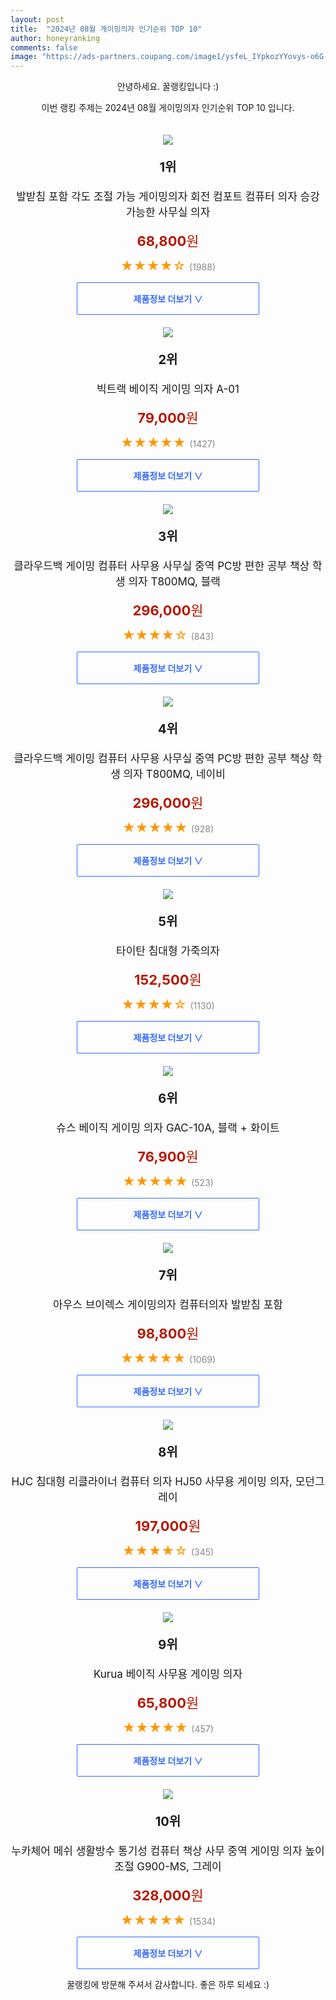 ```yaml
---
layout: post
title:  "2024년 08월 게이밍의자 인기순위 TOP 10"
author: honeyranking
comments: false
image: "https://ads-partners.coupang.com/image1/ysfeL_IYpkozYYovys-o6G-NLk0wqdcGWgpB6_rWsOerJro0JB3IPiHNwEH0KE4bexTyySkfWpNc91oWSfCV18dImca5De5ZLTtNmB_k7a-3fkQ1pCZchGSqddQ3Nf6Xr6V92TD1yiE0JVdAJbhi0J0yW5BFeXX85JI8PPoE1yUsIi7wxrop8XICs9xBDPIMcVrdurY5lfa0PnaawwR4RI1c7dCvrwM4StLvJpQ2XL5PPfFc7hYxJsxWMBnIE-5hNgCyGH2CMRAMMA-Xc83g9Da0Ayg0ROui_mO5KSvNNvG6hgb0mEk_5ux7"
---
```

<p style="text-align: center;">안녕하세요. 꿀랭킹입니다 :)</p>
<p style="text-align: center;">이번 랭킹 주제는 2024년 08월 게이밍의자 인기순위 TOP 10 입니다.</p><center><img src="https://ads-partners.coupang.com/image1/ysfeL_IYpkozYYovys-o6G-NLk0wqdcGWgpB6_rWsOerJro0JB3IPiHNwEH0KE4bexTyySkfWpNc91oWSfCV18dImca5De5ZLTtNmB_k7a-3fkQ1pCZchGSqddQ3Nf6Xr6V92TD1yiE0JVdAJbhi0J0yW5BFeXX85JI8PPoE1yUsIi7wxrop8XICs9xBDPIMcVrdurY5lfa0PnaawwR4RI1c7dCvrwM4StLvJpQ2XL5PPfFc7hYxJsxWMBnIE-5hNgCyGH2CMRAMMA-Xc83g9Da0Ayg0ROui_mO5KSvNNvG6hgb0mEk_5ux7" style="margin-top:20px" /></center><p style="text-align: center; font-size: 20px"><b>1위</b></p><p style="text-align: center; font-size: 17px">발받침 포함 각도 조절 가능 게이밍의자 회전 컴포트 컴퓨터 의자 승강 가능한 사무실 의자</p><p style="text-align: center;"><span style="color: #b61800; font-size: 22px;"><b>68,800</b>원</span></p><p style="text-align: center;"><span style="color: #ff9600; font-size: 20px;">★★★★☆ </span><span style="color: #878787;">(1988)</span></p><center><a href="https://link.coupang.com/re/AFFSDP?lptag=AF3899140&subid=honeyrank&pageKey=7741896990&itemId=20847141021&vendorItemId=88846509551&traceid=V0-153-ae2ac611b81e5d7e&requestid=20240807090000422014947612&token=31850C%7CMIXED"><div style="font-size: 14px; display: inline-block; padding: 15px 90px; color: #346aff; border-radius: 2px; border: 1px solid #346aff; cursor: pointer;"><b>제품정보 더보기 &or;</b></div></a></center><center><img src="https://ads-partners.coupang.com/image1/oY98gXztIS-ddYQYofd1wFAAqyfmuVQRdN8KbOxm_2blKGpykO8ecVSB3MA4IaotiW60jF3mDr898piIUKSXs6DT4K_k-29EuOkEMmUdMUq5l-ClB--RYNwr0hcnPA0AhFCjXMtJOvhIHzpC8EP2rH53ypQfVA3LP6aAs6iDD3egn4niuNq1jexPJYLd5JG-bQGb-ol4XX5pYHfJQPMSiSnHLHzyva88_e70UbUwKbp0PcMMnYyoZzRlO1mEbX-xiHk-xomhidHyEgKM3UhEt3RG_4PWdqf2liZ1Rw==" style="margin-top:20px" /></center><p style="text-align: center; font-size: 20px"><b>2위</b></p><p style="text-align: center; font-size: 17px">빅트랙 베이직 게이밍 의자 A-01</p><p style="text-align: center;"><span style="color: #b61800; font-size: 22px;"><b>79,000</b>원</span></p><p style="text-align: center;"><span style="color: #ff9600; font-size: 20px;">★★★★★ </span><span style="color: #878787;">(1427)</span></p><center><a href="https://link.coupang.com/re/AFFSDP?lptag=AF3899140&subid=honeyrank&pageKey=6622610236&itemId=12768357170&vendorItemId=80034519330&traceid=V0-153-fa27b71cf169f4da&requestid=20240807090000422014947612&token=31850C%7CMIXED"><div style="font-size: 14px; display: inline-block; padding: 15px 90px; color: #346aff; border-radius: 2px; border: 1px solid #346aff; cursor: pointer;"><b>제품정보 더보기 &or;</b></div></a></center><center><img src="https://ads-partners.coupang.com/image1/mRb3eOLlPV_RJ-SemWPW57R4N6HP-zHMMnxc2uZ-X1Fbxr0iGu6zk_07hlnTldmXn-fG9dWhJl2Xh57otXOfa1voHUJiWYNrermojrD-uZz5z5l4F8ERScSOtgx6XsIDKzs1f4ek-M5AMVSmQV-qdWvYdI3_fzQ55IBaQ_MOAxQah2WwZLSAcTCFJJKslY1fZYXVSVJsmbV5TEvOLkBK3Qjv8bMJCveXJOQrn1VqDJFbwe_7usI_P-fx7R_j87Q6u_Czihm2XXQ4LbgThpZm-cLVm84wElNRSR_kvtg7MzE4FCUau0TBKLDnD-T5RQ==" style="margin-top:20px" /></center><p style="text-align: center; font-size: 20px"><b>3위</b></p><p style="text-align: center; font-size: 17px">클라우드백 게이밍 컴퓨터 사무용 사무실 중역 PC방 편한 공부 책상 학생 의자 T800MQ, 블랙</p><p style="text-align: center;"><span style="color: #b61800; font-size: 22px;"><b>296,000</b>원</span></p><p style="text-align: center;"><span style="color: #ff9600; font-size: 20px;">★★★★☆ </span><span style="color: #878787;">(843)</span></p><center><a href="https://link.coupang.com/re/AFFSDP?lptag=AF3899140&subid=honeyrank&pageKey=7606131242&itemId=20132811374&vendorItemId=83414251038&traceid=V0-153-95b742afb2a8a259&clickBeacon=fd884310-544f-11ef-a7e8-8d091cc3dd5b%7E3&requestid=20240807090000422014947612&token=31850C%7CMIXED"><div style="font-size: 14px; display: inline-block; padding: 15px 90px; color: #346aff; border-radius: 2px; border: 1px solid #346aff; cursor: pointer;"><b>제품정보 더보기 &or;</b></div></a></center><center><img src="https://ads-partners.coupang.com/image1/m-L3XMTLcOxI1s6tmwGvUDEn8IR6_W0gexHpEkM-IuAymKCcGccdzCRGpzv1JgRcVBRGX855u19Bbrv27XUqTHGaFg1MWcuw6AsLMBdVz61sesRIZk-dJeMC2weQCfJTWswpyVSJtj9eHEBkLZewTRVl3vLeRjKw0zKLlyQvCSLmwEgg4V4dYG4IBVO1WdtKkpDgm1-IY8W1G83Tlir21pvOIzQmXu1lEX2q2XK8lD0oWpEvqxVG41Xz-HaCH1l0EsV91xInLnaFeEVRa-jwx_FnRYqur2xT0z250fwDiRlSW2Is7P_cViPXnZ0E1oDq" style="margin-top:20px" /></center><p style="text-align: center; font-size: 20px"><b>4위</b></p><p style="text-align: center; font-size: 17px">클라우드백 게이밍 컴퓨터 사무용 사무실 중역 PC방 편한 공부 책상 학생 의자 T800MQ, 네이비</p><p style="text-align: center;"><span style="color: #b61800; font-size: 22px;"><b>296,000</b>원</span></p><p style="text-align: center;"><span style="color: #ff9600; font-size: 20px;">★★★★★ </span><span style="color: #878787;">(928)</span></p><center><a href="https://link.coupang.com/re/AFFSDP?lptag=AF3899140&subid=honeyrank&pageKey=7606131242&itemId=20132811382&vendorItemId=75974851485&traceid=V0-153-95b742afb2a8a259&clickBeacon=fd884310-544f-11ef-9245-eabe62baf02c%7E3&requestid=20240807090000422014947612&token=31850C%7CMIXED"><div style="font-size: 14px; display: inline-block; padding: 15px 90px; color: #346aff; border-radius: 2px; border: 1px solid #346aff; cursor: pointer;"><b>제품정보 더보기 &or;</b></div></a></center><center><img src="https://ads-partners.coupang.com/image1/J52_OZyfdRxrmTDGJyULutcTSL2SperNonllLSL-AkUDHxWxPH5aiSCYvFZizN6sGTa0PfcSDgPd4SmonQ1E40HznM7Xtai9s5EAMnEAFPImCqy6yBzD99j_hb-e4ft4uoBZTtvxRTDTUHwhsYQeF7fAI2K8wsZgF2YAQmxqNdhTARsc5d35gredxCwmSN19fevuZxHsmOe57viOXKygGRQwfe4AFVhFjbOwO0DhGD6YOLLsS9yO67rc9ldwR5Jpk9zioOzDcVx2Bioxws9bWgsavrI5M-tgZhOZVQ==" style="margin-top:20px" /></center><p style="text-align: center; font-size: 20px"><b>5위</b></p><p style="text-align: center; font-size: 17px">타이탄 침대형 가죽의자</p><p style="text-align: center;"><span style="color: #b61800; font-size: 22px;"><b>152,500</b>원</span></p><p style="text-align: center;"><span style="color: #ff9600; font-size: 20px;">★★★★☆ </span><span style="color: #878787;">(1130)</span></p><center><a href="https://link.coupang.com/re/AFFSDP?lptag=AF3899140&subid=honeyrank&pageKey=4758355655&itemId=7967261327&vendorItemId=73357833284&traceid=V0-153-6efe8aee48b3cc1a&requestid=20240807090000422014947612&token=31850C%7CMIXED"><div style="font-size: 14px; display: inline-block; padding: 15px 90px; color: #346aff; border-radius: 2px; border: 1px solid #346aff; cursor: pointer;"><b>제품정보 더보기 &or;</b></div></a></center><center><img src="https://ads-partners.coupang.com/image1/gM4U2ViQXjkMU4ZGgF7zb_CHPcoKXodGRoyyMWIfmEtgrds4YRaDJGz3H5B0HeqK3q3-uB2WVdmJVzmRksx8gjpmouly-BPY-qKcuDNRe4TNXH-3C2WSSeO8PAq-znFSekDuf-rqH3lBDP2U-pMJzyPUQW378Br6LJN258l2NGPeDFKV9Tt3B6BoOptB8VME2pzOgi2wmYQhoJhy00xgHCBE7WR3lxoePeiEjzFgYqqII1_mJoiH6EZ3qosYITDoQGQvph6vR6Tbzx7oAZhvLqe3aJCD8C8eZPvbJZ5LeZ8=" style="margin-top:20px" /></center><p style="text-align: center; font-size: 20px"><b>6위</b></p><p style="text-align: center; font-size: 17px">슈스 베이직 게이밍 의자 GAC-10A, 블랙 + 화이트</p><p style="text-align: center;"><span style="color: #b61800; font-size: 22px;"><b>76,900</b>원</span></p><p style="text-align: center;"><span style="color: #ff9600; font-size: 20px;">★★★★★ </span><span style="color: #878787;">(523)</span></p><center><a href="https://link.coupang.com/re/AFFSDP?lptag=AF3899140&subid=honeyrank&pageKey=7398161097&itemId=19142642936&vendorItemId=86261862982&traceid=V0-153-6e809548944fe08d&clickBeacon=fd886a20-544f-11ef-96f6-1b452262bbf4%7E3&requestid=20240807090000422014947612&token=31850C%7CMIXED"><div style="font-size: 14px; display: inline-block; padding: 15px 90px; color: #346aff; border-radius: 2px; border: 1px solid #346aff; cursor: pointer;"><b>제품정보 더보기 &or;</b></div></a></center><center><img src="https://ads-partners.coupang.com/image1/ioSVq0GI11yxtVhEiidQn3orMG8wOAOvZylTAEhxSmp7rgbLZtHOSdqnpLE5RyP2NF7W2QwrSIT3cgScUxgMlLk9X7Yn2ZrSek65PAOX6Ab6fSXVx94AT5C0qTXONACtjCAoarKb6fE5Iom6OUc7iMPbeMrHfoOV7Rxc6QBbFunX87pFbdDSGe4a2EmsKCFxUjFfhMQRNU4aTz0-QLiMfbW-KEIr-2gUvNoJPaIjf1V7j25CxWmyI47WZkBBt0wyAB1iSdIUBUjKV39c2a7QeOiBVC_IemYjeSkHQ4TeEch-25_HQCvH5g4=" style="margin-top:20px" /></center><p style="text-align: center; font-size: 20px"><b>7위</b></p><p style="text-align: center; font-size: 17px">아우스 브이렉스 게이밍의자 컴퓨터의자 발받침 포함</p><p style="text-align: center;"><span style="color: #b61800; font-size: 22px;"><b>98,800</b>원</span></p><p style="text-align: center;"><span style="color: #ff9600; font-size: 20px;">★★★★★ </span><span style="color: #878787;">(1069)</span></p><center><a href="https://link.coupang.com/re/AFFSDP?lptag=AF3899140&subid=honeyrank&pageKey=7893263642&itemId=21615009650&vendorItemId=88725606497&traceid=V0-153-035d2e0c5c830194&requestid=20240807090000422014947612&token=31850C%7CMIXED"><div style="font-size: 14px; display: inline-block; padding: 15px 90px; color: #346aff; border-radius: 2px; border: 1px solid #346aff; cursor: pointer;"><b>제품정보 더보기 &or;</b></div></a></center><center><img src="https://ads-partners.coupang.com/image1/R301FD8iv-PMuhh0RxCr-kWpEiglP0_L8tqNBuCJYVydlc_wCEWH3Qqk9HD9aC4JhkKCwfVIFNQAMNK9Mm77oks9_7bRBlRJdF6kOOABuVyMp1NdjRVt37mPODRnwrbTgGy4AEKqbh_C7S_vVJyoDeoT82BnFLbABYaA2vF4u9koQEfDkvhY24uYSjQmeYem7gXr4j7U_dXjV9Ds3Eb33O1AB1Me2C_M_kpyqwRfmCHmvaRjrL0odeYUyJZTqWALEX0i1xxalmWolj9GogI_AHC03PAK-5XGfu--wYQ4dL0tlsucraJhR9TdS69mbw==" style="margin-top:20px" /></center><p style="text-align: center; font-size: 20px"><b>8위</b></p><p style="text-align: center; font-size: 17px">HJC 침대형 리클라이너 컴퓨터 의자 HJ50 사무용 게이밍 의자, 모던그레이</p><p style="text-align: center;"><span style="color: #b61800; font-size: 22px;"><b>197,000</b>원</span></p><p style="text-align: center;"><span style="color: #ff9600; font-size: 20px;">★★★★☆ </span><span style="color: #878787;">(345)</span></p><center><a href="https://link.coupang.com/re/AFFSDP?lptag=AF3899140&subid=honeyrank&pageKey=6472211148&itemId=14132146763&vendorItemId=85253015182&traceid=V0-153-662120a111306095&clickBeacon=fd886a20-544f-11ef-b0f8-235ed33f4c0a%7E3&requestid=20240807090000422014947612&token=31850C%7CMIXED"><div style="font-size: 14px; display: inline-block; padding: 15px 90px; color: #346aff; border-radius: 2px; border: 1px solid #346aff; cursor: pointer;"><b>제품정보 더보기 &or;</b></div></a></center><center><img src="https://ads-partners.coupang.com/image1/PMIXpTrSdH0G41jfPIrBnYEdiSKbCyjrKdAzb8FVO7Ir1nCiIQ3Of8Xh6sZSoIE8T82lEovpskDUYM2vpsdhcbV2IaSA4hneQaDIHOqQnj18a2D1xZS1gYz6BdNYXadkV-p5i-P7984oihDR1nHVDPHBD4VXmjcM5yVMf--2oQ0id9Cd2tWiIeaLFnHHK5hlFGkYixPXpSkrblap9vkVLAhd_jUvcVk6Q9BqCazFNnqFWzG-D8WS1tpeB-Ye7yi_viH6xqHV8_deefpOrmiZwWwSlLy0gZIQDkTlNmrTbvOqCq8E_f4xCMJi" style="margin-top:20px" /></center><p style="text-align: center; font-size: 20px"><b>9위</b></p><p style="text-align: center; font-size: 17px">Kurua 베이직 사무용 게이밍 의자</p><p style="text-align: center;"><span style="color: #b61800; font-size: 22px;"><b>65,800</b>원</span></p><p style="text-align: center;"><span style="color: #ff9600; font-size: 20px;">★★★★★ </span><span style="color: #878787;">(457)</span></p><center><a href="https://link.coupang.com/re/AFFSDP?lptag=AF3899140&subid=honeyrank&pageKey=7984458906&itemId=22169937673&vendorItemId=89216350380&traceid=V0-153-7f9557ccc0713ca6&requestid=20240807090000422014947612&token=31850C%7CMIXED"><div style="font-size: 14px; display: inline-block; padding: 15px 90px; color: #346aff; border-radius: 2px; border: 1px solid #346aff; cursor: pointer;"><b>제품정보 더보기 &or;</b></div></a></center><center><img src="https://ads-partners.coupang.com/image1/lnTcDgEmdxLrUvdSlocTtkxHVDezC0h_i2F0SenvLc5cJ8bnj0rMR3nqQKp84oqvZ2NZaCdF5YbQKxMIaUx5h4kxzBfHd6T75FwsdYg0MU8bWwLl5p5gZNAF27dG_acxyu6BY7gNYThIOIwkwxRs3pzDXDlLaljXw3qIStwRqoKwKgJYGDgLQ3ebJJRdwWBACRm0-WA9fYuPl7jR38pUk4RinQBrn0KKGhOMntiTpzPKfNU4666G_u0dGMkcHBko_SP1oYz69tArTThVwH6Z4HF3VBw33otCPZ2GioDZcHFHelS5v6xIP3XuJQKAtjc=" style="margin-top:20px" /></center><p style="text-align: center; font-size: 20px"><b>10위</b></p><p style="text-align: center; font-size: 17px">누카체어 메쉬 생활방수 통기성 컴퓨터 책상 사무 중역 게이밍 의자 높이조절 G900-MS, 그레이</p><p style="text-align: center;"><span style="color: #b61800; font-size: 22px;"><b>328,000</b>원</span></p><p style="text-align: center;"><span style="color: #ff9600; font-size: 20px;">★★★★★ </span><span style="color: #878787;">(1534)</span></p><center><a href="https://link.coupang.com/re/AFFSDP?lptag=AF3899140&subid=honeyrank&pageKey=7458516720&itemId=22890444156&vendorItemId=89925016064&traceid=V0-153-cfda76f137d617e8&clickBeacon=fd886a20-544f-11ef-8872-dadaa3362fd6%7E3&requestid=20240807090000422014947612&token=31850C%7CMIXED"><div style="font-size: 14px; display: inline-block; padding: 15px 90px; color: #346aff; border-radius: 2px; border: 1px solid #346aff; cursor: pointer;"><b>제품정보 더보기 &or;</b></div></a></center><p style="text-align: center;">꿀랭킹에 방문해 주셔서 감사합니다. 좋은 하루 되세요 :)</p>